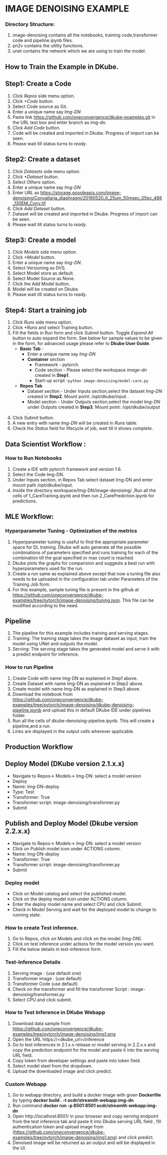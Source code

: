 # IMAGE DENOISING EXAMPLE
### Directory Structure:
1. image-denoising contains all the notebooks, training code,transformer code and pipeline.ipynb files.
2. pn2v contains the utility functions.
3. unet contains the network which we are using to train the model.

## How to Train the Example in DKube.

## Step1: Create a Code
 1. Click *Repos* side menu option.
 2. Click *+Code* button.
 3. Select Code source as Git.
 4. Enter a unique name say *Img-DN*
 5. Paste link https://github.com/oneconvergence/dkube-examples.git in the URL text box and enter branch as img-dn.
 6. Click *Add Code* button.
 7. Code will be created and imported in Dkube. Progress of import can be seen.
 8. Please wait till status turns to *ready*.

## Step2: Create a dataset
 1. Click *Datasets* side menu option.
 2. Click *+Dataset* button.
 3. Select *Others* option.
 4. Enter a unique name say *Img-DN*
 5. Enter URL as https://storage.googleapis.com/image-denoising/Convallaria_diaphragm/20190520_tl_25um_50msec_05pc_488_130EM_Conv.tif
 6. Click *Add Dataset* button.
 7. Dataset will be created and imported in Dkube. Progress of import can be seen.
 8. Please wait till status turns to *ready*.

## Step3: Create a model
 1. Click *Models* side menu option.
 2. Click *+Model* button.
 3. Enter a unique name say *Img-DN*.
 4. Select Versioning as DVS. 
 5. Select Model store as default.
 6. Select Model Source as None.
 7. Click the Add Model button.
 8. Model will be created on Dkube.
 9. Please wait till status turns to ready.


## Step4: Start a training job
 1. Click *Runs* side menu option.
 2. Click *+Runs* and select Training button.
 3. Fill the fields in Run form and click *Submit* button. Toggle *Expand All* button to auto expand the form. See below for sample values to be given in the form, for advanced usage please refer to **Dkube User Guide**.
    - **Basic Tab** :
	  - Enter a unique name say *Img-DN*
 	  - **Container** section
		- Framework - pytorch.
		- Code section - Please select the workspace *image-dn* created in **Step1**.
		- Start-up script -`python image-denoising/model-care.py`
    - **Repos Tab**
	    - Dataset section - Under Inputs section,select the dataset *Img-DN* created in **Step2**. Mount point: /opt/dkube/input .
	    - Model section   - Under Outputs section,select the model *Img-DN* under Outputs created in **Step3**. Mount point: /opt/dkube/output .
4. Click *Submit* button.
5. A new entry with name *Img-DN* will be created in *Runs* table.
6. Check the *Status* field for lifecycle of job, wait till it shows *complete*.

## Data Scientist Workflow :

### How to Run Notebooks
1. Create a IDE with pytorch framework and version 1.6.
2. Select the Code Img-DN.
3. Under Inputs section, in Repos Tab select dataset Img-DN and enter mount path /opt/dkube/input.
4. Inside the directory workspace/Img-DN/image-denoising/ ,Run all the cells of 1_CareTraining.ipynb and then 
run 2_CarePrediction.ipynb for predictions.


## MLE Workflow:
### Hyperparameter Tuning - Optimization of the metrics
1. Hyperparameter tuning is useful to find the appropriate parameter space for DL training. Dkube will auto generate all the possible combinations of parameters specified and runs training for each of the combination till the goal specified or max count is reached.
2. Dkube plots the graphs for comparision and suggests a best run with hyperparameters used for the run.
3. Create a run same as explained above except that now a tuning file also needs to be uploaded in the configuration tab under Parameters of the Training Job form.
4. For this example, sample tuning file is present in the github at https://github.com/oneconvergence/dkube-examples/tree/pytorch/image-denoising/tuning.json. This file can be modified according to the need.

## Pipeline
1. The pipeline for this example includes training and serving stages.
2. Training: The training stage takes the image dataset as  input, train the model using UNet and outputs the model.
3. Serving: The serving stage takes the generated model and serve it with a predict endpoint for inference.

### How to run Pipeline
1. Create Code with name Img-DN as explained in Step1 above.
2. Create Dataset with name Img-DN as explained in Step2 above.
3. Create model with name Img-DN as explained in Step3 above.
4. Download the notebook from https://github.com/oneconvergence/dkube-examples/tree/pytorch/image-denoising/dkube-denoising-pipeline.ipynb and upload this in default DKube IDE under pipelines folder.
5. Run all the cells of dkube-denoising-pipeline.ipynb. This will create a pipeline,and  a run.
6. Links are displayed in the output cells wherever applicable.

## Production Workflow

## Deploy Model (DKube version 2.1.x.x)
- Navigate to Repos-> Models-> Img-DN: select a model version
- Deploy
- Name: Img-DN-deploy
- Type: Test
- Transformer: True
- Transformer script: image-denoising/transformer.py
- Submit

## Publish and Deploy Model (Dkube version 2.2.x.x)
- Navigate to Repos-> Models-> Img-DN: select a model version
- Click on Publish model icon under ACTIONS column.
- Name: Img-DN-deploy
- Transformer: True
- Transformer script: image-denoising/transformer.py
- Submit
### Deploy model
- Click on Model catalog and select the published model.
- Click on the deploy model icon under ACTIONS column.
- Enter the deploy model name and select CPU and click Submit.
- Check in Model Serving and wait for the deployed model to change to running state.

### How to create Test inference.
1. Go to Repos, click on Models and click on the model (Img-DN).
2. Click on test inference under actions for the model version you want.
3. Fill the below details in test-inference form.

### Test-Inference Details
1. Serving image : (use default one)
2. Transformer image : (use default)
3. Transformer Code (use default)
4. Check on the transformer and fill the transformer Script : image-denoising/transformer.py
5. Select CPU and click submit.

### How to Test Inference in DKube Webapp
1. Download data sample from https://github.com/oneconvergence/dkube-examples/tree/pytorch/image-denoising/img1.png
2. Open the URL https://<dkube_url>/inference
3. Go to test inferences in 2.1.x.x release or model serving in 2.2.x.x and copy the prediction endpoint for the model and paste it into the serving URL field.
4. Copy token from developer settings and paste into token field.
5. Select model steel from the dropdown.
6. Upload the downloaded image and click predict.

### Custom Webapp
1. Go to webapp directory, and build a docker image with given **Dockerfile** by typing **docker build . -t ocdr/streamlit-webapp:img-dn**
2. Run command **docker run -p 8501:8501 ocdr/streamlit-webapp:img-dn**
3. Open http://localhost:8501/ in your browser and copy serving endpoint from the test inference tab and paste it into Dkube serving URL field , fill authentication token and upload image from (https://github.com/oneconvergence/dkube-examples/tree/pytorch/image-denoising/img1.png) and click predict.
4. Denoised image will be returned as an output and will be displayed in the UI.
